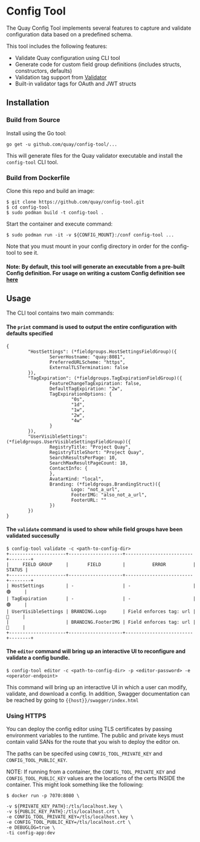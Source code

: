 # Config Tool

The Quay Config Tool implements several features to capture and validate configuration data based on a predefined schema.

This tool includes the following features:

- Validate Quay configuration using CLI tool
- Generate code for custom field group definitions (includes structs, constructors, defaults)
- Validation tag support from [Validator](https://github.com/go-playground/validator)
- Built-in validator tags for OAuth and JWT structs

## Installation

### Build from Source

Install using the Go tool:

```
go get -u github.com/quay/config-tool/...
```

This will generate files for the Quay validator executable and install the `config-tool` CLI tool.

### Build from Dockerfile

Clone this repo and build an image:

```
$ git clone https://github.com/quay/config-tool.git
$ cd config-tool
$ sudo podman build -t config-tool .
```

Start the container and execute command:

```
$ sudo podman run -it -v ${CONFIG_MOUNT}:/conf config-tool ...
```

Note that you must mount in your config directory in order for the config-tool to see it.

#### Note: By default, this tool will generate an executable from a pre-built Config definition. For usage on writing a custom Config definition see [here](https://github.com/quay/config-tool/tree/master/utils/generate)

## Usage

The CLI tool contains two main commands:

#### The `print` command is used to output the entire configuration with defaults specified

```
{
        "HostSettings": (*fieldgroups.HostSettingsFieldGroup)({
                ServerHostname: "quay:8081",
                PreferredURLScheme: "https",
                ExternalTLSTermination: false
        }),
        "TagExpiration": (*fieldgroups.TagExpirationFieldGroup)({
                FeatureChangeTagExpiration: false,
                DefaultTagExpiration: "2w",
                TagExpirationOptions: {
                        "0s",
                        "1d",
                        "1w",
                        "2w",
                        "4w"
                }
        }),
        "UserVisibleSettings": (*fieldgroups.UserVisibleSettingsFieldGroup)({
                RegistryTitle: "Project Quay",
                RegistryTitleShort: "Project Quay",
                SearchResultsPerPage: 10,
                SearchMaxResultPageCount: 10,
                ContactInfo: {
                },
                AvatarKind: "local",
                Branding: (*fieldgroups.BrandingStruct)({
                        Logo: "not_a_url",
                        FooterIMG: "also_not_a_url",
                        FooterURL: ""
                })
        })
}
```

#### The `validate` command is used to show while field groups have been validated succesully

```
$ config-tool validate -c <path-to-config-dir>
+---------------------+--------------------+-------------------------+--------+
|     FIELD GROUP     |       FIELD        |          ERROR          | STATUS |
+---------------------+--------------------+-------------------------+--------+
| HostSettings        | -                  | -                       | 🟢     |
| TagExpiration       | -                  | -                       | 🟢     |
| UserVisibleSettings | BRANDING.Logo      | Field enforces tag: url | 🔴     |
|                     | BRANDING.FooterIMG | Field enforces tag: url | 🔴     |
+---------------------+--------------------+-------------------------+--------+
```

#### The `editor` command will bring up an interactive UI to reconfigure and validate a config bundle.

```
$ config-tool editor -c <path-to-config-dir> -p <editor-password> -e <operator-endpoint>
```

This command will bring up an interactive UI in which a user can modify, validate, and download a config. In addition, Swagger documentation can be reached by going to `{{host}}/swagger/index.html`

### Using HTTPS

You can deploy the config editor using TLS certificates by passing environment variables to the runtime. The public and private keys must contain valid SANs for the route that you wish to deploy the editor on.

The paths can be specifed using `CONFIG_TOOL_PRIVATE_KEY` and `CONFIG_TOOL_PUBLIC_KEY`.

NOTE: If running from a container, the `CONFIG_TOOL_PRIVATE_KEY` and `CONFIG_TOOL_PUBLIC_KEY` values are the locations of the certs INSIDE the container. This might look something like the following:

```
$ docker run -p 7070:8080 \

-v ${PRIVATE_KEY_PATH}:/tls/localhost.key \
-v ${PUBLIC_KEY_PATH}:/tls/localhost.crt \
-e CONFIG_TOOL_PRIVATE_KEY=/tls/localhost.key \
-e CONFIG_TOOL_PUBLIC_KEY=/tls/localhost.crt \
-e DEBUGLOG=true \
-ti config-app:dev
```

